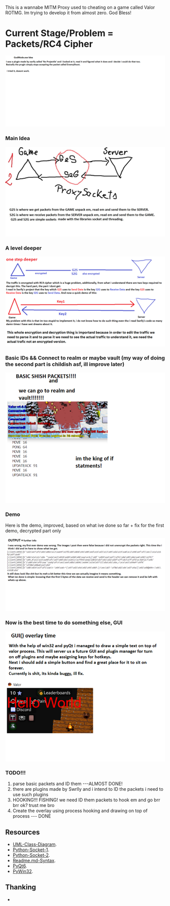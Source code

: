 This is a wannabe MITM Proxy used to cheating on a game called Valor ROTMG.
Im trying to develop it from almost zero. God Bless!

# Current Stage/Problem = Packets/RC4 Cipher
<p align="center">
  <img src="godmode1st.png" />
</p>

### Main Idea
<p align="center">
  <img src="maini.jpg" />
</p>

### A level deeper
<p align="center">
  <img src="deeper.png" />
</p>

### Basic IDs && Connect to realm or maybe vault (my way of doing the second part is childish asf, ill improve later)
<p align="center">
  <img src="IFstatementKING.png" />
</p>

### Demo
Here is the demo, improved, based on what ive done so far + fix for the first demo, decrypted part only
<p align="center">
  <img src="output.png" />
</p>

### Now is the best time to do something else, GUI
<p align="center">
  <img src="gui.png" />
</p>

### TODO!!!
1. parse basic packets and ID them ---ALMOST DONE!
2. there are plugins made by Swrlly and i intend to ID the packets i need to use such plugins
3. HOOKING!!! FISHING! we need ID them packets to hook em and go brr brr ok? trust me bro
4. Create the overlay using process hooking and drawing on top of process --- DONE
 
## Resources 
* [UML-Class-Diagram](https://www.visual-paradigm.com/guide/uml-unified-modeling-language/uml-class-diagram-tutorial/).
* [Python-Socket-1](https://realpython.com/python-sockets/).
* [Python-Socket-2](https://docs.python.org/3/library/socket.html).
* [Readme.md-Syntax](https://docs.github.com/en/get-started/writing-on-github/getting-started-with-writing-and-formatting-on-github/basic-writing-and-formatting-syntax).
* [PyQt6](https://www.riverbankcomputing.com/static/Docs/PyQt6/api/qtwidgets/qwidget.html#qwidget).
* [PyWin32](http://timgolden.me.uk/pywin32-docs/contents.html).

## Thanking
* 